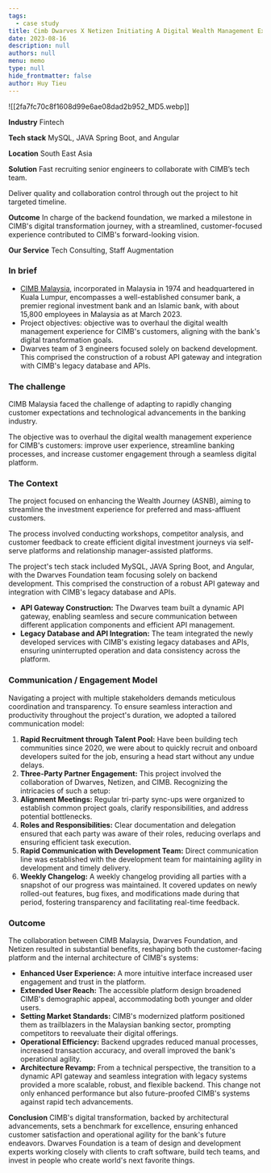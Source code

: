 ```yaml
---
tags: 
  - case study
title: Cimb Dwarves X Netizen Initiating A Digital Wealth Management Experience
date: 2023-08-16
description: null
authors: null
menu: memo
type: null
hide_frontmatter: false
author: Huy Tieu
---
```


![[2fa7fc70c8f1608d99e6ae08dad2b952_MD5.webp]]
<!-- table_of_contents cd4ef05d-487b-4bd9-be49-7d247e47bc94 -->
**Industry**
Fintech

**Tech stack**
MySQL, JAVA Spring Boot, and Angular

**Location**
South East Asia

**Solution**
Fast recruiting senior engineers to collaborate with CIMB’s tech team.

Deliver quality and collaboration control through out the project to hit targeted timeline.

**Outcome**
In charge of the backend foundation, we marked a milestone in CIMB's digital transformation journey, with a streamlined, customer-focused experience contributed to CIMB's forward-looking vision.

**Our Service**
Tech Consulting, Staff Augmentation

### **In brief**
* [CIMB Malaysia](https://www.cimb.com.my/), incorporated in Malaysia in 1974 and headquartered in Kuala Lumpur, encompasses a well-established consumer bank, a premier regional investment bank and an Islamic bank, with about 15,800 employees in Malaysia as at March 2023.
* Project objectives: objective was to overhaul the digital wealth management experience for CIMB's customers, aligning with the bank's digital transformation goals.
* Dwarves team of 3 engineers focused solely on backend development. This comprised the construction of a robust API gateway and integration with CIMB's legacy database and APIs.

### **The challenge**
CIMB Malaysia faced the challenge of adapting to rapidly changing customer expectations and technological advancements in the banking industry. 

The objective was to overhaul the digital wealth management experience for CIMB's customers: improve user experience, streamline banking processes, and increase customer engagement through a seamless digital platform. 

### **The Context**
The project focused on enhancing the Wealth Journey (ASNB), aiming to streamline the investment experience for preferred and mass-affluent customers. 

The process involved conducting workshops, competitor analysis, and customer feedback to create efficient digital investment journeys via self-serve platforms and relationship manager-assisted platforms.

The project's tech stack included MySQL, JAVA Spring Boot, and Angular, with the Dwarves Foundation team focusing solely on backend development. This comprised the construction of a robust API gateway and integration with CIMB's legacy database and APIs.

* **API Gateway Construction:** The Dwarves team built a dynamic API gateway, enabling seamless and secure communication between different application components and efficient API management.
* **Legacy Database and API Integration:** The team integrated the newly developed services with CIMB's existing legacy databases and APIs, ensuring uninterrupted operation and data consistency across the platform.

### **Communication / Engagement Model**
Navigating a project with multiple stakeholders demands meticulous coordination and transparency. To ensure seamless interaction and productivity throughout the project's duration, we adopted a tailored communication model:
1. **Rapid Recruitment through Talent Pool:** Have been building tech communities since 2020, we were about to quickly recruit and onboard developers suited for the job, ensuring a head start without any undue delays.
2. **Three-Party Partner Engagement:** This project involved the collaboration of Dwarves, Netizen, and CIMB. Recognizing the intricacies of such a setup:
3. **Alignment Meetings:** Regular tri-party sync-ups were organized to establish common project goals, clarify responsibilities, and address potential bottlenecks.
4. **Roles and Responsibilities:** Clear documentation and delegation ensured that each party was aware of their roles, reducing overlaps and ensuring efficient task execution.
5. **Rapid Communication with Development Team:** Direct communication line was established with the development team for maintaining agility in development and timely delivery.
6. **Weekly Changelog:** A weekly changelog providing all parties with a snapshot of our progress was maintained. It covered updates on newly rolled-out features, bug fixes, and modifications made during that period, fostering transparency and facilitating real-time feedback.

### **Outcome**
The collaboration between CIMB Malaysia, Dwarves Foundation, and Netizen resulted in substantial benefits, reshaping both the customer-facing platform and the internal architecture of CIMB's systems:
* **Enhanced User Experience:** A more intuitive interface increased user engagement and trust in the platform.
* **Extended User Reach:** The accessible platform design broadened CIMB's demographic appeal, accommodating both younger and older users.
* **Setting Market Standards:** CIMB's modernized platform positioned them as trailblazers in the Malaysian banking sector, prompting competitors to reevaluate their digital offerings.
* **Operational Efficiency:** Backend upgrades reduced manual processes, increased transaction accuracy, and overall improved the bank's operational agility.
* **Architecture Revamp:** From a technical perspective, the transition to a dynamic API gateway and seamless integration with legacy systems provided a more scalable, robust, and flexible backend. This change not only enhanced performance but also future-proofed CIMB's systems against rapid tech advancements.

**Conclusion**
CIMB's digital transformation, backed by architectural advancements, sets a benchmark for excellence, ensuring enhanced customer satisfaction and operational agility for the bank's future endeavors.
Dwarves Foundation is a team of design and development experts working closely with clients to craft software, build tech teams, and invest in people who create world's next favorite things.